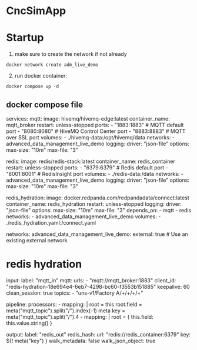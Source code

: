 # CncSimApp

# Startup

1) make sure to create the network if not already
```
docker network create adm_live_demo
```
2) run docker container:
```
docker compose up -d
```

## docker compose file

services:
  mqtt:
    image: hivemq/hivemq-edge:latest
    container_name: mqtt_broker
    restart: unless-stopped
    ports:
      - "1883:1883"  # MQTT default port
      - "8080:8080"  # HiveMQ Control Center port
      - "8883:8883"  # MQTT over SSL port
    volumes:
      - ./hivemq-data:/opt/hivemq/data
    networks:
      - advanced_data_management_live_demo
    logging:
      driver: "json-file"
      options:
        max-size: "10m"
        max-file: "3"

  redis:
    image: redis/redis-stack:latest
    container_name: redis_container
    restart: unless-stopped
    ports:
      - "6379:6379"  # Redis default port
      - "8001:8001"  # RedisInsight port
    volumes:
      - ./redis-data:/data
    networks:
      - advanced_data_management_live_demo
    logging:
      driver: "json-file"
      options:
        max-size: "10m"
        max-file: "3"

  redis_hydration:
    image: docker.redpanda.com/redpandadata/connect:latest
    container_name: redis_hydration
    restart: unless-stopped
    logging:
      driver: "json-file"
      options:
        max-size: "10m"
        max-file: "3"
    depends_on:
      - mqtt
      - redis
    networks:
      - advanced_data_management_live_demo
    volumes:
      - ./redis_hydration.yaml:/connect.yaml

networks:
  advanced_data_management_live_demo:
    external: true # Use an existing external network


# redis hydration

input:
  label: "mqtt_in"
  mqtt:
    urls:
      - "mqtt://mqtt_broker:1883"
    client_id: "redis-hydration-18e694e4-6eb7-4298-bc60-f3553b151885"
    keepalive: 60
    clean_session: true
    topics:
      - "uns-v1/Factory A/+/+/+/+"

pipeline:
  processors:
    - mapping: |
        root = this
        root.field = meta("mqtt_topic").split("/").index(-1)
        meta key = meta("mqtt_topic").split("/").4
    - mapping: |
        root = { this.field: this.value.string() }

output:
  label: "redis_out"
  redis_hash:
    url: "redis://redis_container:6379"
    key: ${! meta("key") }
    walk_metadata: false
    walk_json_object: true